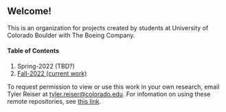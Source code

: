 ## Welcome! 
This is an organization for projects created by students at University of Colorado Boulder with The Boeing Company.

#### Table of Contents
1. Spring-2022 (TBD?) 
2. [Fall-2022 (current work)](https://github.com/CU-Boeing-Projects/Fall-2022)

To request permission to view or use this work in your own research, email Tyler Reiser at tyler.reiser@colorado.edu. For infomation on using these remote repositories, see [this link](https://github.com/CU-Boeing-Projects/Fall-2022/blob/main/docs/apx_1-using_git.md).